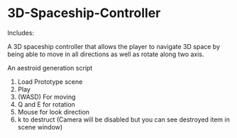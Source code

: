 # 3D-Spaceship-Controller

Includes: 

A 3D spaceship controller that allows the player to navigate 3D space by being able to move in all directions as well as rotate along two axis.

An aestroid generation script

1. Load Prototype scene
2. Play
3. (WASD) For moving
4. Q and E for rotation
5. Mouse for look direction
6. k to destruct (Camera will be disabled but you can see destroyed item in scene window)




